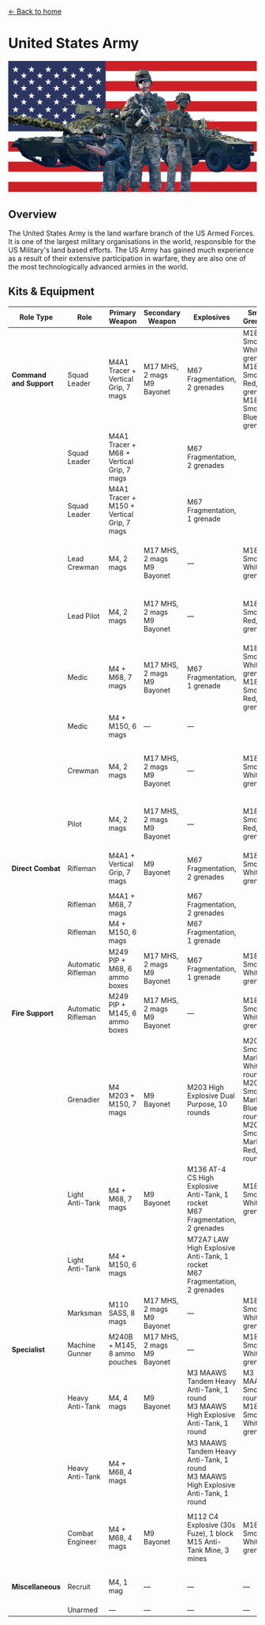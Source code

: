 [← Back to home](../../README.md)

# United States Army

![United States Army](./united-states-army.png)

## Overview
The United States Army is the land warfare branch of the US Armed Forces. It is one of the largest military organisations in the world, responsible for the US Military's land based efforts. The US Army has gained much experience as a result of their extensive participation in warfare, they are also one of the most technologically advanced armies in the world.

## Kits & Equipment
| Role Type            | Role            | Primary Weapon                                                       | Secondary Weapon                                                   | Explosives                                               | Smoke Grenades                                                             | Medical Supplies                     | Addtl. Equipment                                                            |
|----------------------|-----------------|----------------------------------------------------------------------|----------------------------------------------------------------------|----------------------------------------------------------|----------------------------------------------------------------------------|--------------------------------------|----------------------------------------------------------------------------|
| **Command and Support** | Squad Leader    | M4A1 Tracer + Vertical Grip, 7 mags                                   | M17 MHS, 2 mags<br>M9 Bayonet                                         | M67 Fragmentation, 2 grenades                                | M18 Smoke White, 2 grenades<br>M18 Smoke Red, 1 grenade<br>M18 Smoke Blue, 1 grenade | Field Dressing, 2 packages            | Field Binoculars<br>Rally Point                                               |
|                      | Squad Leader    | M4A1 Tracer + M68 + Vertical Grip, 7 mags                             |                                                                      | M67 Fragmentation, 2 grenades                                |                                                                        |                                      |                                                                            |
|                      | Squad Leader    | M4A1 Tracer + M150 + Vertical Grip, 7 mags                            |                                                                      | M67 Fragmentation, 1 grenade                                |                                                                        |                                      |                                                                            |
|                      | Lead Crewman     | M4, 2 mags                                                           | M17 MHS, 2 mags<br>M9 Bayonet                                         | —                                                          | M18 Smoke White, 2 grenades                                                | Field Dressing, 2 packages            | Field Binoculars<br>Vehicle Repair Tools<br>Rally Point                      |
|                      | Lead Pilot       | M4, 2 mags                                                           | M17 MHS, 2 mags<br>M9 Bayonet                                         | —                                                          | M18 Smoke Red, 2 grenades                                                  | Field Dressing, 2 packages            | Field Binoculars<br>Vehicle Repair Tools<br>Rally Point                      |
|                      | Medic            | M4 + M68, 7 mags                                                     | M17 MHS, 2 mags<br>M9 Bayonet                                         | M67 Fragmentation, 1 grenade                                | M18 Smoke White, 2 grenades<br>M18 Smoke Red, 2 grenades                   | Field Dressing, 9 packages<br>Medical Kit | Entrenching Tool<br>Field Binoculars                                          |
|                      | Medic            | M4 + M150, 6 mags                                                    | —                                                                    | —                                                          |                                                                        |                                      | Entrenching Tool                                                             |
|                      | Crewman          | M4, 2 mags                                                           | M17 MHS, 2 mags<br>M9 Bayonet                                         | —                                                          | M18 Smoke White, 2 grenades                                                | Field Dressing, 2 packages            | Entrenching Tool<br>Field Binoculars<br>Vehicle Repair Tools                 |
|                      | Pilot            | M4, 2 mags                                                           | M17 MHS, 2 mags<br>M9 Bayonet                                         | —                                                          | M18 Smoke Red, 2 grenades                                                  | Field Dressing, 2 packages            | Field Binoculars<br>Vehicle Repair Tools                                     |
| **Direct Combat**     | Rifleman         | M4A1 + Vertical Grip, 7 mags                                         | M9 Bayonet                                                           | M67 Fragmentation, 2 grenades                                | M18 Smoke White, 2 grenades                                                | Field Dressing, 2 packages            | Entrenching Tool<br>Ammo Bag<br>Field Binoculars                             |
|                      | Rifleman         | M4A1 + M68, 7 mags                                                   |                                                                      | M67 Fragmentation, 2 grenades                                |                                                                        |                                      |                                                                            |
|                      | Rifleman         | M4 + M150, 6 mags                                                    |                                                                      | M67 Fragmentation, 1 grenade                                |                                                                        |                                      | Entrenching Tool<br>Ammo Bag                                                 |
|                      | Automatic Rifleman | M249 PIP + M68, 6 ammo boxes                                          | M17 MHS, 2 mags<br>M9 Bayonet                                         | M67 Fragmentation, 1 grenade                                | M18 Smoke White, 2 grenades                                                | Field Dressing, 2 packages            | Entrenching Tool<br>Field Binoculars                                          |
| **Fire Support**      | Automatic Rifleman | M249 PIP + M145, 6 ammo boxes                                         | M17 MHS, 2 mags<br>M9 Bayonet                                         | —                                                          | M18 Smoke White, 2 grenades                                                | Field Dressing, 2 packages            | Entrenching Tool                                                             |
|                      | Grenadier        | M4 M203 + M150, 7 mags                                               | M9 Bayonet                                                           | M203 High Explosive Dual Purpose, 10 rounds                | M203 Smoke Marker White, 2 rounds<br>M203 Smoke Marker Blue, 2 rounds<br>M203 Smoke Marker Red, 2 rounds | Field Dressing, 2 packages            | Entrenching Tool                                                             |
|                      | Light Anti-Tank  | M4 + M68, 7 mags                                                     | M9 Bayonet                                                           | M136 AT-4 CS High Explosive Anti-Tank, 1 rocket<br>M67 Fragmentation, 2 grenades | M18 Smoke White, 2 grenades                                                | Field Dressing, 2 packages            | Entrenching Tool<br>Field Binoculars                                          |
|                      | Light Anti-Tank  | M4 + M150, 6 mags                                                    |                                                                      | M72A7 LAW High Explosive Anti-Tank, 1 rocket<br>M67 Fragmentation, 2 grenades |                                                                        |                                      | Entrenching Tool                                                             |
|                      | Marksman         | M110 SASS, 8 mags                                                    | M17 MHS, 2 mags<br>M9 Bayonet                                         | —                                                          | M18 Smoke White, 2 grenades                                                | Field Dressing, 2 packages            | Entrenching Tool<br>Field Binoculars                                          |
| **Specialist**        | Machine Gunner   | M240B + M145, 8 ammo pouches                                         | M17 MHS, 2 mags<br>M9 Bayonet                                         | —                                                          | M18 Smoke White, 2 grenades                                                | Field Dressing, 2 packages            | Entrenching Tool                                                             |
|                      | Heavy Anti-Tank  | M4, 4 mags                                                           | M9 Bayonet                                                           | M3 MAAWS Tandem Heavy Anti-Tank, 1 round<br>M3 MAAWS High Explosive Anti-Tank, 1 round | M3 MAAWS Smoke, 2 rounds<br>M18 Smoke White, 2 grenades                    | Field Dressing, 2 packages            | Entrenching Tool<br>Field Binoculars                                          |
|                      | Heavy Anti-Tank  | M4 + M68, 4 mags                                                     |                                                                      | M3 MAAWS Tandem Heavy Anti-Tank, 1 round<br>M3 MAAWS High Explosive Anti-Tank, 1 round |                                                                        |                                      | Entrenching Tool                                                             |
|                      | Combat Engineer  | M4 + M68, 4 mags                                                     | M9 Bayonet                                                           | M112 C4 Explosive (30s Fuze), 1 block<br>M15 Anti-Tank Mine, 3 mines | M18 Smoke White, 2 grenades                                                | Field Dressing, 2 packages            | Entrenching Tool<br>Vehicle Repair Tools<br>Sandbags<br>Razor Wire            |
| **Miscellaneous**     | Recruit          | M4, 1 mag                                                            | —                                                                    | —                                                          | —                                                                      | Field Dressing, 1 package              | Entrenching Tool                                                             |
|                      | Unarmed          | —                                                                    | —                                                                    | —                                                          | —                                                                      | —                                    | —                                                                          |


